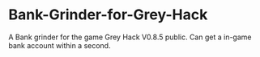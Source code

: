# Bank-Grinder-for-Grey-Hack
A Bank grinder for the game Grey Hack V0.8.5 public. Can get a in-game bank account within a second.
